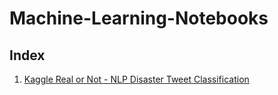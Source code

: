 # Machine-Learning-Notebooks
## Index

1. [Kaggle Real or Not - NLP Disaster Tweet Classification](https://github.com/hamiz-ahmed/Machine-Learning-Notebooks/blob/master/disaster_tweets_classification.ipynb)
